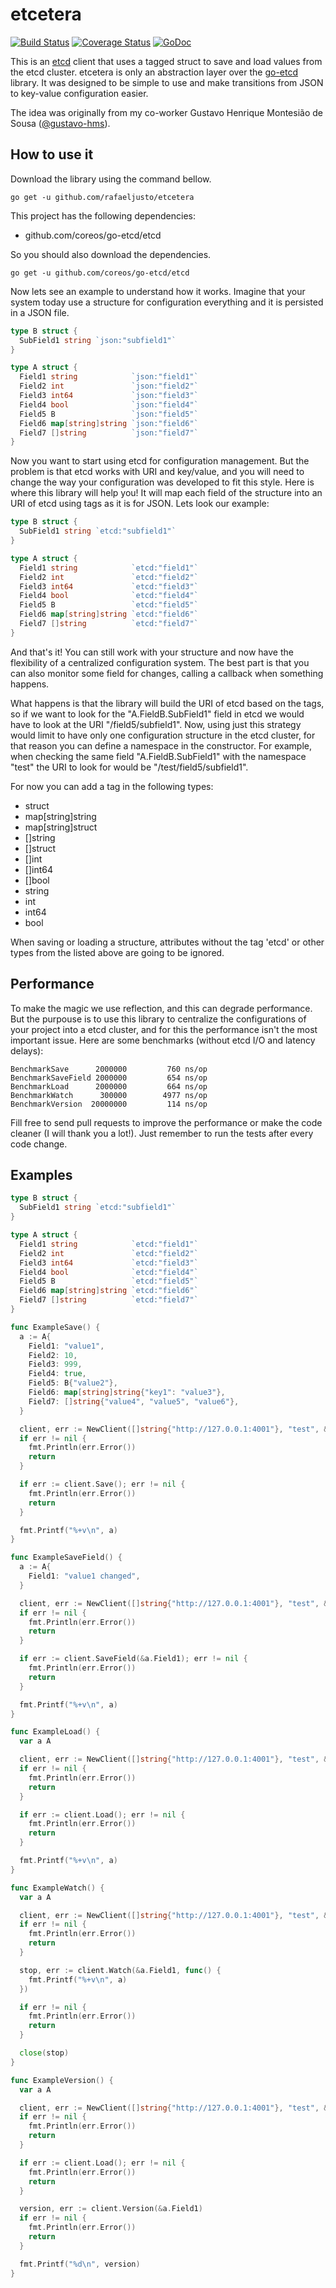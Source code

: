 etcetera
========

[![Build Status](https://travis-ci.org/rafaeljusto/etcetera.png?branch=master)](https://travis-ci.org/rafaeljusto/etcetera)
[![Coverage Status](https://img.shields.io/coveralls/rafaeljusto/etcetera.svg)](https://coveralls.io/r/rafaeljusto/etcetera)
[![GoDoc](https://godoc.org/github.com/rafaeljusto/etcetera?status.png)](https://godoc.org/github.com/rafaeljusto/etcetera)

This is an [etcd](https://coreos.com/using-coreos/etcd/) client that uses a tagged struct to save
and load values from the etcd cluster. etcetera is only an abstraction layer over the
[go-etcd](http://github.com/coreos/go-etcd) library. It was designed to be simple to use and make
transitions from JSON to key-value configuration easier.

The idea was originally from my co-worker Gustavo Henrique Montesião de Sousa
([@gustavo-hms](https://github.com/gustavo-hms)).

How to use it
-------------

Download the library using the command bellow.

```
go get -u github.com/rafaeljusto/etcetera
```

This project has the following dependencies:
  * github.com/coreos/go-etcd/etcd

So you should also download the dependencies.

```
go get -u github.com/coreos/go-etcd/etcd
```

Now lets see an example to understand how it works. Imagine that your system today use a structure
for configuration everything and it is persisted in a JSON file.

```go
type B struct {
  SubField1 string `json:"subfield1"`
}

type A struct {
  Field1 string            `json:"field1"`
  Field2 int               `json:"field2"`
  Field3 int64             `json:"field3"`
  Field4 bool              `json:"field4"`
  Field5 B                 `json:"field5"`
  Field6 map[string]string `json:"field6"`
  Field7 []string          `json:"field7"`
}
```

Now you want to start using etcd for configuration management. But the problem is that etcd works
with URI and key/value, and you will need to change the way your configuration was developed to fit
this style. Here is where this library will help you! It will map each field of the structure into
an URI of etcd using tags as it is for JSON. Lets look our example:

```go
type B struct {
  SubField1 string `etcd:"subfield1"`
}

type A struct {
  Field1 string            `etcd:"field1"`
  Field2 int               `etcd:"field2"`
  Field3 int64             `etcd:"field3"`
  Field4 bool              `etcd:"field4"`
  Field5 B                 `etcd:"field5"`
  Field6 map[string]string `etcd:"field6"`
  Field7 []string          `etcd:"field7"`
}
```

And that's it! You can still work with your structure and now have the flexibility of a centralized
configuration system. The best part is that you can also monitor some field for changes, calling a
callback when something happens.

What happens is that the library will build the URI of etcd based on the tags, so if we want to look
for the "A.FieldB.SubField1" field in etcd we would have to look at the URI "/field5/subfield1".
Now, using just this strategy would limit to have only one configuration structure in the etcd
cluster, for that reason you can define a namespace in the constructor. For example, when checking
the same field "A.FieldB.SubField1" with the namespace "test" the URI to look for would be
"/test/field5/subfield1".

For now you can add a tag in the following types:

  * struct
  * map[string]string
  * map[string]struct
  * []string
  * []struct
  * []int
  * []int64
  * []bool
  * string
  * int
  * int64
  * bool

When saving or loading a structure, attributes without the tag 'etcd' or other types from the listed
above are going to be ignored.

Performance
-----------

To make the magic we use reflection, and this can degrade performance. But the purpouse is to use
this library to centralize the configurations of your project into a etcd cluster, and for this the
performance isn't the most important issue. Here are some benchmarks (without etcd I/O and latency
delays):

```
BenchmarkSave      2000000         760 ns/op
BenchmarkSaveField 2000000         654 ns/op
BenchmarkLoad      2000000         664 ns/op
BenchmarkWatch      300000        4977 ns/op
BenchmarkVersion  20000000         114 ns/op
```

Fill free to send pull requests to improve the performance or make the code cleaner (I will thank
you a lot!). Just remember to run the tests after every code change.

Examples
--------

```go
type B struct {
  SubField1 string `etcd:"subfield1"`
}

type A struct {
  Field1 string            `etcd:"field1"`
  Field2 int               `etcd:"field2"`
  Field3 int64             `etcd:"field3"`
  Field4 bool              `etcd:"field4"`
  Field5 B                 `etcd:"field5"`
  Field6 map[string]string `etcd:"field6"`
  Field7 []string          `etcd:"field7"`
}

func ExampleSave() {
  a := A{
    Field1: "value1",
    Field2: 10,
    Field3: 999,
    Field4: true,
    Field5: B{"value2"},
    Field6: map[string]string{"key1": "value3"},
    Field7: []string{"value4", "value5", "value6"},
  }

  client, err := NewClient([]string{"http://127.0.0.1:4001"}, "test", &a)
  if err != nil {
    fmt.Println(err.Error())
    return
  }

  if err := client.Save(); err != nil {
    fmt.Println(err.Error())
    return
  }

  fmt.Printf("%+v\n", a)
}

func ExampleSaveField() {
  a := A{
    Field1: "value1 changed",
  }

  client, err := NewClient([]string{"http://127.0.0.1:4001"}, "test", &a)
  if err != nil {
    fmt.Println(err.Error())
    return
  }

  if err := client.SaveField(&a.Field1); err != nil {
    fmt.Println(err.Error())
    return
  }

  fmt.Printf("%+v\n", a)
}

func ExampleLoad() {
  var a A

  client, err := NewClient([]string{"http://127.0.0.1:4001"}, "test", &a)
  if err != nil {
    fmt.Println(err.Error())
    return
  }

  if err := client.Load(); err != nil {
    fmt.Println(err.Error())
    return
  }

  fmt.Printf("%+v\n", a)
}

func ExampleWatch() {
  var a A

  client, err := NewClient([]string{"http://127.0.0.1:4001"}, "test", &a)
  if err != nil {
    fmt.Println(err.Error())
    return
  }

  stop, err := client.Watch(&a.Field1, func() {
    fmt.Printf("%+v\n", a)
  })

  if err != nil {
    fmt.Println(err.Error())
    return
  }

  close(stop)
}

func ExampleVersion() {
  var a A

  client, err := NewClient([]string{"http://127.0.0.1:4001"}, "test", &a)
  if err != nil {
    fmt.Println(err.Error())
    return
  }

  if err := client.Load(); err != nil {
    fmt.Println(err.Error())
    return
  }

  version, err := client.Version(&a.Field1)
  if err != nil {
    fmt.Println(err.Error())
    return
  }

  fmt.Printf("%d\n", version)
}
```